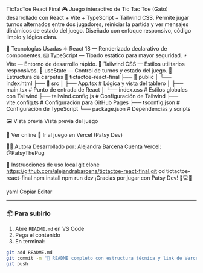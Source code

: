 TicTacToe React Final
🎮 Juego interactivo de Tic Tac Toe (Gato) desarrollado con React + Vite + TypeScript + Tailwind CSS.
Permite jugar turnos alternados entre dos jugadores, reiniciar la partida y ver mensajes dinámicos de estado del juego.
Diseñado con enfoque responsivo, código limpio y lógica clara.

🧠 Tecnologías Usadas
⚛️ React 18 — Renderizado declarativo de componentes.
⌨️ TypeScript — Tipado estático para mayor seguridad.
⚡ Vite — Entorno de desarrollo rápido.
🎨 Tailwind CSS — Estilos utilitarios responsivos.
🔁 useState — Control de turnos y estado del juego.
📂 Estructura de carpetas
📁 tictactoe-react-final ├── 📁 public │ └── index.html ├── 📁 src │ ├── App.tsx # Lógica y vista del tablero │ ├── main.tsx # Punto de entrada de React │ └── index.css # Estilos globales con Tailwind ├── tailwind.config.js # Configuración de Tailwind ├── vite.config.ts # Configuración para GitHub Pages ├── tsconfig.json # Configuración de TypeScript └── package.json # Dependencias y scripts

🖼️ Vista previa
Vista previa del juego

🚀 Ver online
🔗 Ir al juego en Vercel (Patsy Dev)

👩‍🎨 Autora
Desarrollado por: Alejandra Bárcena
Cuenta Vercel: @PatsyThePug

📝 Instrucciones de uso local
git clone https://github.com/alejandrabarcena/tictactoe-react-final.git
cd tictactoe-react-final
npm install
npm run dev
¡Gracias por jugar con Patsy Dev! 🐾💻✨

yaml
Copiar
Editar

---

### 📦 Para subirlo

1. Abre `README.md` en VS Code
2. Pega el contenido
3. En terminal:

```bash
git add README.md
git commit -m "📄 README completo con estructura técnica y link de Vercel"
git push
